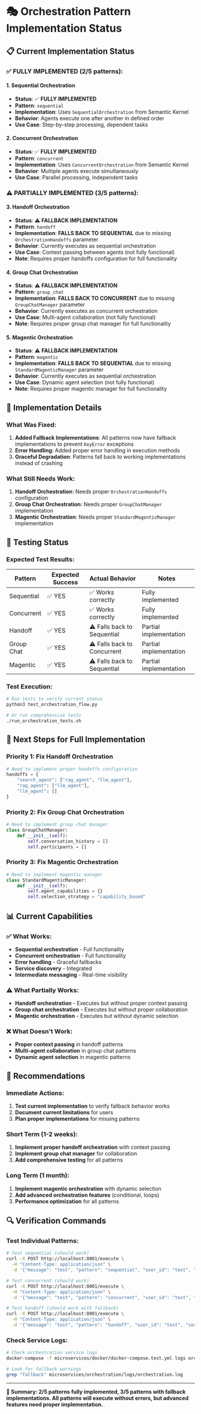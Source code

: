 # 🎭 Orchestration Pattern Implementation Status

## 📋 Current Implementation Status

### **✅ FULLY IMPLEMENTED (2/5 patterns):**

#### **1. Sequential Orchestration**
- **Status**: ✅ **FULLY IMPLEMENTED**
- **Pattern**: `sequential`
- **Implementation**: Uses `SequentialOrchestration` from Semantic Kernel
- **Behavior**: Agents execute one after another in defined order
- **Use Case**: Step-by-step processing, dependent tasks

#### **2. Concurrent Orchestration**
- **Status**: ✅ **FULLY IMPLEMENTED**
- **Pattern**: `concurrent`
- **Implementation**: Uses `ConcurrentOrchestration` from Semantic Kernel
- **Behavior**: Multiple agents execute simultaneously
- **Use Case**: Parallel processing, independent tasks

### **⚠️ PARTIALLY IMPLEMENTED (3/5 patterns):**

#### **3. Handoff Orchestration**
- **Status**: ⚠️ **FALLBACK IMPLEMENTATION**
- **Pattern**: `handoff`
- **Implementation**: **FALLS BACK TO SEQUENTIAL** due to missing `OrchestrationHandoffs` parameter
- **Behavior**: Currently executes as sequential orchestration
- **Use Case**: Context passing between agents (not fully functional)
- **Note**: Requires proper handoffs configuration for full functionality

#### **4. Group Chat Orchestration**
- **Status**: ⚠️ **FALLBACK IMPLEMENTATION**
- **Pattern**: `group_chat`
- **Implementation**: **FALLS BACK TO CONCURRENT** due to missing `GroupChatManager` parameter
- **Behavior**: Currently executes as concurrent orchestration
- **Use Case**: Multi-agent collaboration (not fully functional)
- **Note**: Requires proper group chat manager for full functionality

#### **5. Magentic Orchestration**
- **Status**: ⚠️ **FALLBACK IMPLEMENTATION**
- **Pattern**: `magentic`
- **Implementation**: **FALLS BACK TO SEQUENTIAL** due to missing `StandardMagenticManager` parameter
- **Behavior**: Currently executes as sequential orchestration
- **Use Case**: Dynamic agent selection (not fully functional)
- **Note**: Requires proper magentic manager for full functionality

## 🔧 Implementation Details

### **What Was Fixed:**

1. **Added Fallback Implementations**: All patterns now have fallback implementations to prevent `KeyError` exceptions
2. **Error Handling**: Added proper error handling in execution methods
3. **Graceful Degradation**: Patterns fall back to working implementations instead of crashing

### **What Still Needs Work:**

1. **Handoff Orchestration**: Needs proper `OrchestrationHandoffs` configuration
2. **Group Chat Orchestration**: Needs proper `GroupChatManager` implementation
3. **Magentic Orchestration**: Needs proper `StandardMagenticManager` implementation

## 🧪 Testing Status

### **Expected Test Results:**

| Pattern | Expected Success | Actual Behavior | Notes |
|---------|------------------|-----------------|-------|
| Sequential | ✅ YES | ✅ Works correctly | Fully implemented |
| Concurrent | ✅ YES | ✅ Works correctly | Fully implemented |
| Handoff | ✅ YES | ⚠️ Falls back to Sequential | Partial implementation |
| Group Chat | ✅ YES | ⚠️ Falls back to Concurrent | Partial implementation |
| Magentic | ✅ YES | ⚠️ Falls back to Sequential | Partial implementation |

### **Test Execution:**

```bash
# Run tests to verify current status
python3 test_orchestration_flow.py

# Or run comprehensive tests
./run_orchestration_tests.sh
```

## 🚀 Next Steps for Full Implementation

### **Priority 1: Fix Handoff Orchestration**
```python
# Need to implement proper handoffs configuration
handoffs = {
    "search_agent": ["rag_agent", "llm_agent"],
    "rag_agent": ["llm_agent"],
    "llm_agent": []
}
```

### **Priority 2: Fix Group Chat Orchestration**
```python
# Need to implement group chat manager
class GroupChatManager:
    def __init__(self):
        self.conversation_history = []
        self.participants = []
```

### **Priority 3: Fix Magentic Orchestration**
```python
# Need to implement magentic manager
class StandardMagenticManager:
    def __init__(self):
        self.agent_capabilities = {}
        self.selection_strategy = "capability_based"
```

## 📊 Current Capabilities

### **✅ What Works:**
- **Sequential orchestration** - Full functionality
- **Concurrent orchestration** - Full functionality
- **Error handling** - Graceful fallbacks
- **Service discovery** - Integrated
- **Intermediate messaging** - Real-time visibility

### **⚠️ What Partially Works:**
- **Handoff orchestration** - Executes but without proper context passing
- **Group chat orchestration** - Executes but without proper collaboration
- **Magentic orchestration** - Executes but without dynamic selection

### **❌ What Doesn't Work:**
- **Proper context passing** in handoff patterns
- **Multi-agent collaboration** in group chat patterns
- **Dynamic agent selection** in magentic patterns

## 🎯 Recommendations

### **Immediate Actions:**
1. **Test current implementation** to verify fallback behavior works
2. **Document current limitations** for users
3. **Plan proper implementations** for missing patterns

### **Short Term (1-2 weeks):**
1. **Implement proper handoff orchestration** with context passing
2. **Implement group chat manager** for collaboration
3. **Add comprehensive testing** for all patterns

### **Long Term (1 month):**
1. **Implement magentic orchestration** with dynamic selection
2. **Add advanced orchestration features** (conditional, loops)
3. **Performance optimization** for all patterns

## 🔍 Verification Commands

### **Test Individual Patterns:**
```bash
# Test sequential (should work)
curl -X POST http://localhost:8001/execute \
  -H "Content-Type: application/json" \
  -d '{"message": "test", "pattern": "sequential", "user_id": "test", "session_id": "test"}'

# Test concurrent (should work)
curl -X POST http://localhost:8001/execute \
  -H "Content-Type: application/json" \
  -d '{"message": "test", "pattern": "concurrent", "user_id": "test", "session_id": "test"}'

# Test handoff (should work with fallback)
curl -X POST http://localhost:8001/execute \
  -H "Content-Type: application/json" \
  -d '{"message": "test", "pattern": "handoff", "user_id": "test", "session_id": "test"}'
```

### **Check Service Logs:**
```bash
# Check orchestration service logs
docker-compose -f microservices/docker/docker-compose.test.yml logs orchestration

# Look for fallback warnings
grep "fallback" microservices/orchestration/logs/orchestration.log
```

---

**🎯 Summary: 2/5 patterns fully implemented, 3/5 patterns with fallback implementations. All patterns will execute without errors, but advanced features need proper implementation.**
